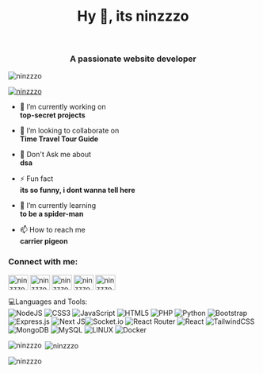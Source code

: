 <h1 align="center">Hy 👋, its ninzzzo</h1><br>
<h3 align="center"> A passionate website developer</h3>

<p align="left"> <img src="https://komarev.com/ghpvc/?username=ninzzzo&label=Profile%20views&color=0e75b6&style=flat" alt="ninzzzo" /> </p>

<p align="left"> <a href="https://github.com/ryo-ma/github-profile-trophy"><img src="https://github-profile-trophy.vercel.app/?username=ninzzzo" alt="ninzzzo" /></a> </p>


- 🔭 I’m currently working on <br>**top-secret projects**

- 👯 I’m looking to collaborate on <br>**Time Travel Tour Guide**

- 💬 Don't Ask me about <br>**dsa**

- ⚡ Fun fact <br>**its so funny, i dont wanna tell here**

- 🌱 I’m currently learning <br>**to be a spider-man**

- 📫 How to reach me <br>**carrier pigeon**



<h3 align="left">Connect with me:</h3>
<p align="left">
<a href="https://twitter.com/ninzzzo" target="blank"><img align="center" src="https://raw.githubusercontent.com/rahuldkjain/github-profile-readme-generator/master/src/images/icons/Social/twitter.svg" alt="ninzzzo" height="30" width="40" /></a>
<a href="https://linkedin.com/in/ninzzzo" target="blank"><img align="center" src="https://raw.githubusercontent.com/rahuldkjain/github-profile-readme-generator/master/src/images/icons/Social/linked-in-alt.svg" alt="ninzzzo" height="30" width="40" /></a>
<a href="https://instagram.com/ninzzzo" target="blank"><img align="center" src="https://raw.githubusercontent.com/rahuldkjain/github-profile-readme-generator/master/src/images/icons/Social/instagram.svg" alt="ninzzzo" height="30" width="40" /></a>
<a href="https://www.youtube.com/c/ninzzzo" target="blank"><img align="center" src="https://raw.githubusercontent.com/rahuldkjain/github-profile-readme-generator/master/src/images/icons/Social/youtube.svg" alt="ninzzzo" height="30" width="40" /></a>
<a href="https://www.leetcode.com/ninzzzo" target="blank"><img align="center" src="https://raw.githubusercontent.com/rahuldkjain/github-profile-readme-generator/master/src/images/icons/Social/leet-code.svg" alt="ninzzzo" height="30" width="40" /></a>
</p>

💻Languages and Tools:<br>
![NodeJS](https://img.shields.io/badge/node.js-6DA55F?style=for-the-badge&logo=node.js&logoColor=white) ![CSS3](https://img.shields.io/badge/css3-%231572B6.svg?style=for-the-badge&logo=css3&logoColor=white) ![JavaScript](https://img.shields.io/badge/javascript-%23323330.svg?style=for-the-badge&logo=javascript&logoColor=%23F7DF1E) ![HTML5](https://img.shields.io/badge/html5-%23E34F26.svg?style=for-the-badge&logo=html5&logoColor=white) ![PHP](https://img.shields.io/badge/php-%23777BB4.svg?style=for-the-badge&logo=php&logoColor=white) ![Python](https://img.shields.io/badge/python-3670A0?style=for-the-badge&logo=python&logoColor=ffdd54) ![Bootstrap](https://img.shields.io/badge/bootstrap-%23563D7C.svg?style=for-the-badge&logo=bootstrap&logoColor=white) ![Express.js](https://img.shields.io/badge/express.js-%23404d59.svg?style=for-the-badge&logo=express&logoColor=%2361DAFB) ![Next JS](https://img.shields.io/badge/Next-black?style=for-the-badge&logo=next.js&logoColor=white)![Socket.io](https://img.shields.io/badge/Socket.io-black?style=for-the-badge&logo=socket.io&badgeColor=010101) ![React Router](https://img.shields.io/badge/React_Router-CA4245?style=for-the-badge&logo=react-router&logoColor=white) ![React](https://img.shields.io/badge/react-%2320232a.svg?style=for-the-badge&logo=react&logoColor=%2361DAFB) ![TailwindCSS](https://img.shields.io/badge/tailwindcss-%2338B2AC.svg?style=for-the-badge&logo=tailwind-css&logoColor=white) ![MongoDB](https://img.shields.io/badge/MongoDB-%234ea94b.svg?style=for-the-badge&logo=mongodb&logoColor=white) ![MySQL](https://img.shields.io/badge/mysql-%2300f.svg?style=for-the-badge&logo=mysql&logoColor=white) ![LINUX](https://img.shields.io/badge/Linux-FCC624?style=for-the-badge&logo=linux&logoColor=black) ![Docker](https://img.shields.io/badge/docker-%230db7ed.svg?style=for-the-badge&logo=docker&logoColor=white)

<p><img align="left" src="https://github-readme-stats.vercel.app/api/top-langs?username=ninzzzo&show_icons=true&locale=en&layout=compact" alt="ninzzzo" /></p>

<p>&nbsp;<img align="center" src="https://github-readme-stats.vercel.app/api?username=ninzzzo&show_icons=true&locale=en" alt="ninzzzo" /></p>

<p><img align="center" src="https://github-readme-streak-stats.herokuapp.com/?user=ninzzzo&" alt="ninzzzo" /></p>
